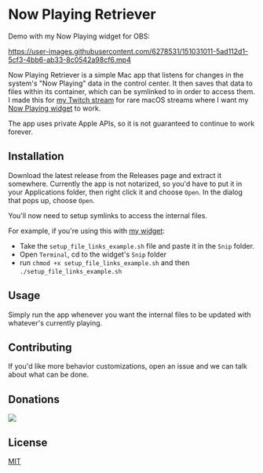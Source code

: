 # Now Playing Retriever

Demo with my Now Playing widget for OBS:

https://user-images.githubusercontent.com/6278531/151031011-5ad112d1-5cf3-4bb6-ab33-8c0542a98cf6.mp4

Now Playing Retriever is a simple Mac app that listens for changes in the system's "Now Playing" data in the control center.
It then saves that data to files within its container, which can be symlinked to in order to access them.
I made this for [my Twitch stream](https://twitch.tv/furiousgallus) for rare macOS streams where I want my [Now Playing widget](https://github.com/adarhef/NowPlaying) to work.

The app uses private Apple APIs, so it is not guaranteed to continue to work forever.

## Installation

Download the latest release from the Releases page and extract it somewhere.
Currently the app is not notarized, so you'd have to put it in your Applications folder, then right click it and choose `Open`.
In the dialog that pops up, choose `Open`.

You'll now need to setup symlinks to access the internal files.

For example, if you're using this with [my widget](https://github.com/adarhef/NowPlaying):
* Take the `setup_file_links_example.sh` file and paste it in the `Snip` folder.
* Open `Terminal`, cd to the widget's `Snip` folder
* run `chmod +x setup_file_links_example.sh` and then `./setup_file_links_example.sh`

## Usage

Simply run the app whenever you want the internal files to be updated with whatever's currently playing.

## Contributing

If you'd like more behavior customizations, open an issue and we can talk about what can be done.

## Donations

[![](https://www.paypalobjects.com/en_US/IL/i/btn/btn_donateCC_LG.gif)](https://www.paypal.com/donate/?hosted_button_id=2C294FLX63PDQ)

## License
[MIT](https://choosealicense.com/licenses/mit/)
